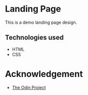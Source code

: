 # Landing Page

This is a demo landing page design.

## Technologies used

- HTML
- CSS

# Acknowledgement

- [The Odin Project](https://www.theodinproject.com/)